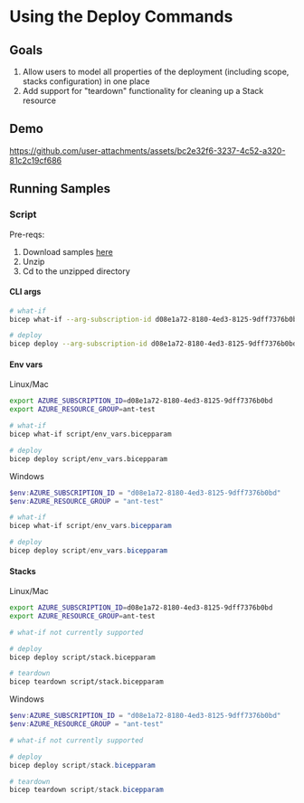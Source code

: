 # Using the Deploy Commands

## Goals

1. Allow users to model all properties of the deployment (including scope, stacks configuration) in one place
2. Add support for "teardown" functionality for cleaning up a Stack resource

## Demo

https://github.com/user-attachments/assets/bc2e32f6-3237-4c52-a320-81c2c19cf686

## Running Samples

### Script

Pre-reqs:
1. Download samples [here](https://download-directory.github.io/?url=https%3A%2F%2Fgithub.com%2FAzure%2Fbicep%2Ftree%2Fmain%2Fdocs%2Fexperimental%2Fdeploy-commands-samples)
1. Unzip
1. Cd to the unzipped directory

#### CLI args
```sh
# what-if
bicep what-if --arg-subscription-id d08e1a72-8180-4ed3-8125-9dff7376b0bd --arg-resource-group ant-test script/main.bicepparam

# deploy
bicep deploy --arg-subscription-id d08e1a72-8180-4ed3-8125-9dff7376b0bd --arg-resource-group ant-test script/main.bicepparam
```

#### Env vars
Linux/Mac
```sh
export AZURE_SUBSCRIPTION_ID=d08e1a72-8180-4ed3-8125-9dff7376b0bd
export AZURE_RESOURCE_GROUP=ant-test

# what-if
bicep what-if script/env_vars.bicepparam

# deploy
bicep deploy script/env_vars.bicepparam
```

Windows
```powershell
$env:AZURE_SUBSCRIPTION_ID = "d08e1a72-8180-4ed3-8125-9dff7376b0bd"
$env:AZURE_RESOURCE_GROUP = "ant-test"

# what-if
bicep what-if script/env_vars.bicepparam

# deploy
bicep deploy script/env_vars.bicepparam
```

#### Stacks
Linux/Mac
```sh
export AZURE_SUBSCRIPTION_ID=d08e1a72-8180-4ed3-8125-9dff7376b0bd
export AZURE_RESOURCE_GROUP=ant-test

# what-if not currently supported

# deploy
bicep deploy script/stack.bicepparam

# teardown
bicep teardown script/stack.bicepparam
```

Windows
```powershell
$env:AZURE_SUBSCRIPTION_ID = "d08e1a72-8180-4ed3-8125-9dff7376b0bd"
$env:AZURE_RESOURCE_GROUP = "ant-test"

# what-if not currently supported

# deploy
bicep deploy script/stack.bicepparam

# teardown
bicep teardown script/stack.bicepparam

```
